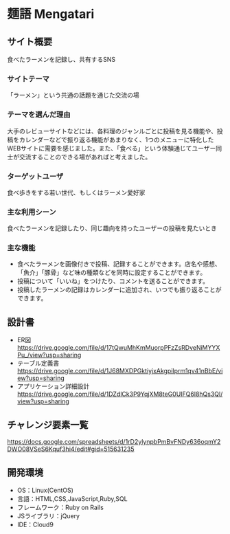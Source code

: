 # 麺語 Mengatari

## サイト概要
食べたラーメンを記録し、共有するSNS

### サイトテーマ
「ラーメン」という共通の話題を通じた交流の場

### テーマを選んだ理由
大手のレビューサイトなどには、各料理のジャンルごとに投稿を見る機能や、投稿をカレンダーなどで振り返る機能があまりなく、1つのメニューに特化したWEBサイトに需要を感じました。また、「食べる」という体験通じてユーザー同士が交流することのできる場があればと考えました。

### ターゲットユーザ
食べ歩きをする若い世代、もしくはラーメン愛好家

### 主な利用シーン
食べたラーメンを記録したり、同じ趣向を持ったユーザーの投稿を見たいとき

### 主な機能
- 食べたラーメンを画像付きで投稿、記録することができます。店名や感想、「魚介」「豚骨」など味の種類などを同時に設定することができます。
- 投稿について「いいね」をつけたり、コメントを送ることができます。
- 投稿したラーメンの記録はカレンダーに追加され、いつでも振り返ることができます。

## 設計書
- ER図
  https://drive.google.com/file/d/17tQwuMhKmMuorpPFzZsRDveNiMYYXPu_/view?usp=sharing
- テーブル定義書
  https://drive.google.com/file/d/1J68MXDPGktiyjxAkgpiIprm1qv41nBbE/view?usp=sharing
- アプリケーション詳細設計
  https://drive.google.com/file/d/1DZdlCk3P9YqjXM8teG0UIFQ6l8hQs3Ql/view?usp=sharing

## チャレンジ要素一覧
https://docs.google.com/spreadsheets/d/1rD2ylynpbPmBvFNDy636oqmY2DWO08VSeS6Kquf3hi4/edit#gid=515631235

## 開発環境
- OS：Linux(CentOS)
- 言語：HTML,CSS,JavaScript,Ruby,SQL
- フレームワーク：Ruby on Rails
- JSライブラリ：jQuery
- IDE：Cloud9
